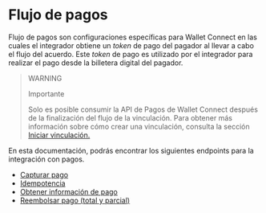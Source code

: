 # Flujo de pagos

Flujo de pagos son configuraciones específicas para Wallet Connect en las cuales el integrador obtiene un _token_ de pago del pagador al llevar a cabo el flujo del acuerdo. Este _token_ de pago es utilizado por el integrador para realizar el pago desde la billetera digital del pagador.

> WARNING
>
> Importante
>
> Solo es posible consumir la API de Pagos de Wallet Connect después de la finalización del flujo de la vinculación. Para obtener más información sobre cómo crear una vinculación, consulta la sección [Iniciar vinculación.](/developers/es/docs/wallet-connect/integration-configuration/create-agreement)

En esta documentación, podrás encontrar los siguientes endpoints para la integración con pagos.

* [Capturar pago](/developers/es/docs/wallet-connect/advanced-payments/capture-payment)
* [Idempotencia](/developers/es/docs/wallet-connect/advanced-payments/idempotency)
* [Obtener información de pago](/developers/es/docs/wallet-connect/advanced-payments/get-payment-information)
* [Reembolsar pago (total y parcial)](/developers/es/docs/wallet-connect/advanced-payments/refund-payment)